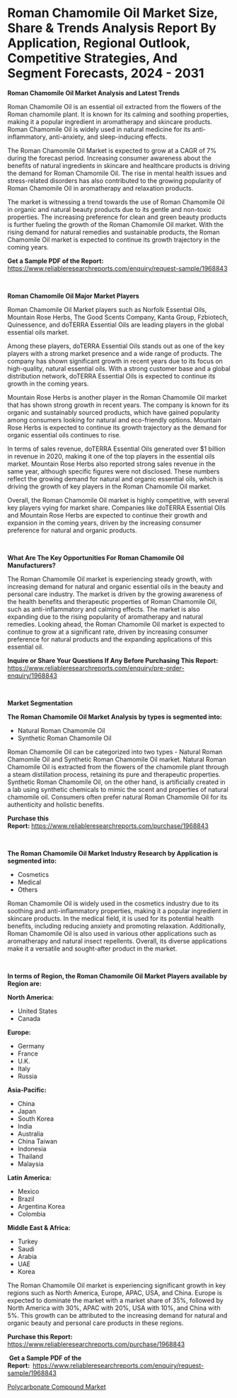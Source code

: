 <p><h1>Roman Chamomile Oil Market Size, Share & Trends Analysis Report By Application, Regional Outlook, Competitive Strategies, And Segment Forecasts, 2024 - 2031</h1></p><p><strong>Roman Chamomile Oil Market Analysis and Latest Trends</strong></p>
<p><p>Roman Chamomile Oil is an essential oil extracted from the flowers of the Roman chamomile plant. It is known for its calming and soothing properties, making it a popular ingredient in aromatherapy and skincare products. Roman Chamomile Oil is widely used in natural medicine for its anti-inflammatory, anti-anxiety, and sleep-inducing effects.</p><p>The Roman Chamomile Oil Market is expected to grow at a CAGR of 7% during the forecast period. Increasing consumer awareness about the benefits of natural ingredients in skincare and healthcare products is driving the demand for Roman Chamomile Oil. The rise in mental health issues and stress-related disorders has also contributed to the growing popularity of Roman Chamomile Oil in aromatherapy and relaxation products.</p><p>The market is witnessing a trend towards the use of Roman Chamomile Oil in organic and natural beauty products due to its gentle and non-toxic properties. The increasing preference for clean and green beauty products is further fueling the growth of the Roman Chamomile Oil market. With the rising demand for natural remedies and sustainable products, the Roman Chamomile Oil market is expected to continue its growth trajectory in the coming years.</p></p>
<p><strong>Get a Sample PDF of the Report:&nbsp;</strong> <a href="https://www.reliableresearchreports.com/enquiry/request-sample/1968843">https://www.reliableresearchreports.com/enquiry/request-sample/1968843</a></p>
<p>&nbsp;</p>
<p><strong>Roman Chamomile Oil Major Market Players</strong></p>
<p><p>Roman Chamomile Oil Market players such as Norfolk Essential Oils, Mountain Rose Herbs, The Good Scents Company, Kanta Group, Fzbiotech, Quinessence, and doTERRA Essential Oils are leading players in the global essential oils market. </p><p>Among these players, doTERRA Essential Oils stands out as one of the key players with a strong market presence and a wide range of products. The company has shown significant growth in recent years due to its focus on high-quality, natural essential oils. With a strong customer base and a global distribution network, doTERRA Essential Oils is expected to continue its growth in the coming years.</p><p>Mountain Rose Herbs is another player in the Roman Chamomile Oil market that has shown strong growth in recent years. The company is known for its organic and sustainably sourced products, which have gained popularity among consumers looking for natural and eco-friendly options. Mountain Rose Herbs is expected to continue its growth trajectory as the demand for organic essential oils continues to rise.</p><p>In terms of sales revenue, doTERRA Essential Oils generated over $1 billion in revenue in 2020, making it one of the top players in the essential oils market. Mountain Rose Herbs also reported strong sales revenue in the same year, although specific figures were not disclosed. These numbers reflect the growing demand for natural and organic essential oils, which is driving the growth of key players in the Roman Chamomile Oil market. </p><p>Overall, the Roman Chamomile Oil market is highly competitive, with several key players vying for market share. Companies like doTERRA Essential Oils and Mountain Rose Herbs are expected to continue their growth and expansion in the coming years, driven by the increasing consumer preference for natural and organic products.</p></p>
<p>&nbsp;</p>
<p><strong>What Are The Key Opportunities For Roman Chamomile Oil Manufacturers?</strong></p>
<p><p>The Roman Chamomile Oil market is experiencing steady growth, with increasing demand for natural and organic essential oils in the beauty and personal care industry. The market is driven by the growing awareness of the health benefits and therapeutic properties of Roman Chamomile Oil, such as anti-inflammatory and calming effects. The market is also expanding due to the rising popularity of aromatherapy and natural remedies. Looking ahead, the Roman Chamomile Oil market is expected to continue to grow at a significant rate, driven by increasing consumer preference for natural products and the expanding applications of this essential oil.</p></p>
<p><strong>Inquire or Share Your Questions If Any Before Purchasing This Report:</strong> <a href="https://www.reliableresearchreports.com/enquiry/pre-order-enquiry/1968843">https://www.reliableresearchreports.com/enquiry/pre-order-enquiry/1968843</a></p>
<p>&nbsp;</p>
<p><strong>Market Segmentation</strong></p>
<p><strong>The Roman Chamomile Oil Market Analysis by types is segmented into:</strong></p>
<p><ul><li>Natural Roman Chamomile Oil</li><li>Synthetic Roman Chamomile Oil</li></ul></p>
<p><p>Roman Chamomile Oil can be categorized into two types - Natural Roman Chamomile Oil and Synthetic Roman Chamomile Oil market. Natural Roman Chamomile Oil is extracted from the flowers of the chamomile plant through a steam distillation process, retaining its pure and therapeutic properties. Synthetic Roman Chamomile Oil, on the other hand, is artificially created in a lab using synthetic chemicals to mimic the scent and properties of natural chamomile oil. Consumers often prefer natural Roman Chamomile Oil for its authenticity and holistic benefits.</p></p>
<p><strong>Purchase this Report:&nbsp;</strong><a href="https://www.reliableresearchreports.com/purchase/1968843">https://www.reliableresearchreports.com/purchase/1968843</a></p>
<p>&nbsp;</p>
<p><strong>The Roman Chamomile Oil Market Industry Research by Application is segmented into:</strong></p>
<p><ul><li>Cosmetics</li><li>Medical</li><li>Others</li></ul></p>
<p><p>Roman Chamomile Oil is widely used in the cosmetics industry due to its soothing and anti-inflammatory properties, making it a popular ingredient in skincare products. In the medical field, it is used for its potential health benefits, including reducing anxiety and promoting relaxation. Additionally, Roman Chamomile Oil is also used in various other applications such as aromatherapy and natural insect repellents. Overall, its diverse applications make it a versatile and sought-after product in the market.</p></p>
<p>&nbsp;</p>
<p><strong>In terms of Region, the Roman Chamomile Oil Market Players available by Region are:</strong></p>
<p>
    <p> <strong> North America: </strong>
        <ul>
            <li>United States</li>
            <li>Canada</li>
        </ul>
        </p> 
    <p> <strong> Europe: </strong>
        <ul>
            <li>Germany</li>
            <li>France</li>
            <li>U.K.</li>
            <li>Italy</li>
            <li>Russia</li>
        </ul>
        </p> 
    <p> <strong> Asia-Pacific: </strong>
        <ul>
            <li>China</li>
            <li>Japan</li>
            <li>South Korea</li>
            <li>India</li>
            <li>Australia</li>
            <li>China Taiwan</li>
            <li>Indonesia</li>
            <li>Thailand</li>
            <li>Malaysia</li>
        </ul>
        </p> 
    <p> <strong> Latin America: </strong>
        <ul>
            <li>Mexico</li>
            <li>Brazil</li>
            <li>Argentina Korea</li>
            <li>Colombia</li>
        </ul>
        </p> 
    <p> <strong> Middle East & Africa: </strong>
        <ul>
            <li>Turkey</li>
            <li>Saudi</li>
            <li>Arabia</li>
            <li>UAE</li>
            <li>Korea</li>
        </ul>
    </p>
    </p>
<p><p>The Roman Chamomile Oil market is experiencing significant growth in key regions such as North America, Europe, APAC, USA, and China. Europe is expected to dominate the market with a market share of 35%, followed by North America with 30%, APAC with 20%, USA with 10%, and China with 5%. This growth can be attributed to the increasing demand for natural and organic beauty and personal care products in these regions.</p></p>
<p><strong>Purchase this Report: </strong><a href="https://www.reliableresearchreports.com/purchase/1968843">https://www.reliableresearchreports.com/purchase/1968843</a></p>
<p>&nbsp;<strong>Get a Sample PDF of the Report:&nbsp;&nbsp;</strong><a href="https://www.reliableresearchreports.com/enquiry/request-sample/1968843">https://www.reliableresearchreports.com/enquiry/request-sample/1968843</a></p>
<p><strong></strong></p>
<p><p><a href="https://github.com/moyahfrancoestellec51j635wcx/Market-Research-Report-List-1/blob/main/polycarbonate-compound-market.md">Polycarbonate Compound Market</a></p></p>